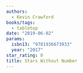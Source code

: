 ```yaml
---
authors:
  - Kevin Crawford
books/tags:
  - tabletop
date: "2019-06-02"
params:
  isbn13: "9781936673933"
  year: "2017"
star_rating: 0
title: Stars Without Number
---
```


<!--more-->
